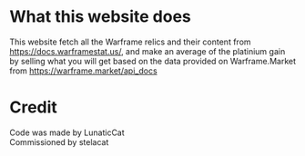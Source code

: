 # What this website does
This website fetch all the Warframe relics and their content from https://docs.warframestat.us/, and make an average of the platinium gain by selling what you will get based on the data provided on Warframe.Market from https://warframe.market/api_docs
# Credit
Code was made by LunaticCat  
Commissioned by stelacat
